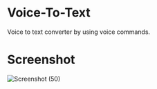 ﻿# Voice-To-Text
 
 Voice to text converter by using voice commands.
 
 # Screenshot 
![Screenshot (50)](https://github.com/Muntasirul-2002/Voice-To-Text/assets/108189526/f167aa68-e0b1-4b0a-abc1-729106be6ed0)
